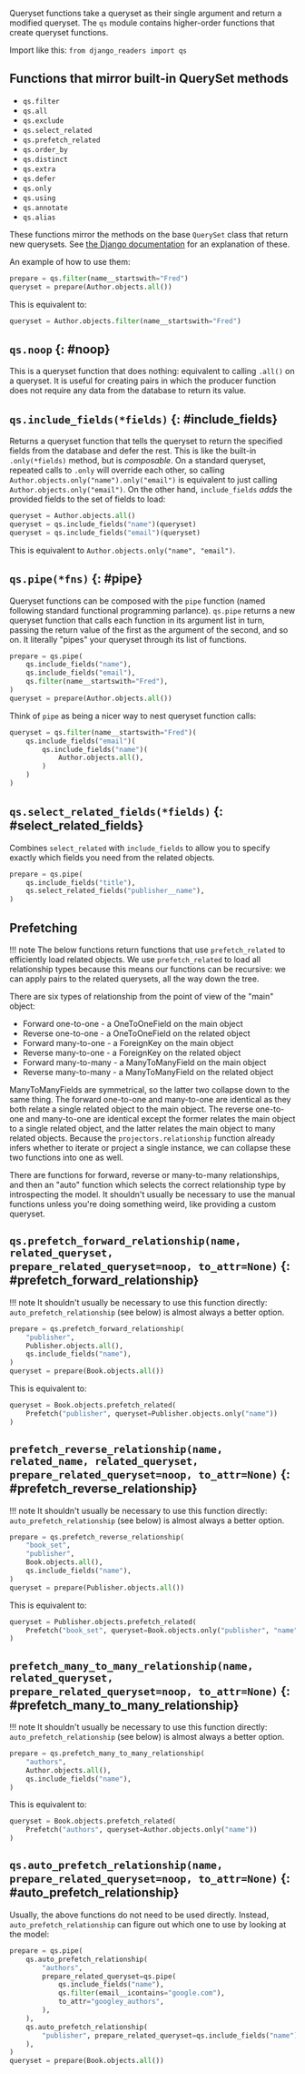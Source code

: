 Queryset functions take a queryset as their single argument and return a modified queryset. The `qs` module contains higher-order functions that create queryset functions.

Import like this: `from django_readers import qs`

## Functions that mirror built-in QuerySet methods

* `qs.filter`
* `qs.all`
* `qs.exclude`
* `qs.select_related`
* `qs.prefetch_related`
* `qs.order_by`
* `qs.distinct`
* `qs.extra`
* `qs.defer`
* `qs.only`
* `qs.using`
* `qs.annotate`
* `qs.alias`

These functions mirror the methods on the base `QuerySet` class that return new querysets. See [the Django documentation](https://docs.djangoproject.com/en/3.2/ref/models/querysets/#methods-that-return-new-querysets) for an explanation of these.

An example of how to use them:

```python
prepare = qs.filter(name__startswith="Fred")
queryset = prepare(Author.objects.all())
```

This is equivalent to:

```python
queryset = Author.objects.filter(name__startswith="Fred")
```

## `qs.noop` {: #noop}

This is a queryset function that does nothing: equivalent to calling `.all()` on a queryset. It is useful for creating pairs in which the producer function does not require any data from the database to return its value.

## `qs.include_fields(*fields)` {: #include_fields}

Returns a queryset function that tells the queryset to return the specified fields from the database and defer the rest. This is like the built-in `.only(*fields)` method, but is _composable_. On a standard queryset, repeated calls to `.only` will override each other, so calling `Author.objects.only("name").only("email")` is equivalent to just calling `Author.objects.only("email")`. On the other hand, `include_fields` _adds_ the provided fields to the set of fields to load:

```python
queryset = Author.objects.all()
queryset = qs.include_fields("name")(queryset)
queryset = qs.include_fields("email")(queryset)
```

This is equivalent to `Author.objects.only("name", "email")`.

## `qs.pipe(*fns)` {: #pipe}

Queryset functions can be composed with the `pipe` function (named following standard functional programming parlance). `qs.pipe` returns a new queryset function that calls each function in its argument list in turn, passing the return value of the first as the argument of the second, and so on. It literally "pipes" your queryset through its list of functions.

```python
prepare = qs.pipe(
    qs.include_fields("name"),
    qs.include_fields("email"),
    qs.filter(name__startswith="Fred"),
)
queryset = prepare(Author.objects.all())
```

Think of `pipe` as being a nicer way to nest queryset function calls:

```python
queryset = qs.filter(name__startswith="Fred")(
    qs.include_fields("email")(
        qs.include_fields("name")(
            Author.objects.all(),
        )
    )
)
```

## `qs.select_related_fields(*fields)` {: #select_related_fields}

Combines `select_related` with `include_fields` to allow you to specify exactly which fields you need from the related objects.

```python
prepare = qs.pipe(
    qs.include_fields("title"),
    qs.select_related_fields("publisher__name"),
)
```

## Prefetching

!!! note
    The below functions return functions that use `prefetch_related` to efficiently load related objects. We use `prefetch_related` to load all relationship types because this means our functions can be recursive: we can apply pairs to the related querysets, all the way down the tree.

There are six types of relationship from the point of view of the "main" object:

  * Forward one-to-one - a OneToOneField on the main object
  * Reverse one-to-one - a OneToOneField on the related object
  * Forward many-to-one - a ForeignKey on the main object
  * Reverse many-to-one - a ForeignKey on the related object
  * Forward many-to-many - a ManyToManyField on the main object
  * Reverse many-to-many - a ManyToManyField on the related object

ManyToManyFields are symmetrical, so the latter two collapse down to the same thing.
The forward one-to-one and many-to-one are identical as they both relate a single
related object to the main object. The reverse one-to-one and many-to-one are identical
except the former relates the main object to a single related object, and the latter
relates the main object to many related objects. Because the `projectors.relationship`
function already infers whether to iterate or project a single instance, we can collapse
these two functions into one as well.

There are functions for forward, reverse or many-to-many relationships, and then
an "auto" function which selects the correct relationship type by introspecting the
model. It shouldn't usually be necessary to use the manual functions unless you're
doing something weird, like providing a custom queryset.

## `qs.prefetch_forward_relationship(name, related_queryset, prepare_related_queryset=noop, to_attr=None)` {: #prefetch_forward_relationship}

!!! note
    It shouldn't usually be necessary to use this function directly: `auto_prefetch_relationship` (see below) is almost always a better option.

```python
prepare = qs.prefetch_forward_relationship(
    "publisher",
    Publisher.objects.all(),
    qs.include_fields("name"),
)
queryset = prepare(Book.objects.all())
```

This is equivalent to:

```python
queryset = Book.objects.prefetch_related(
    Prefetch("publisher", queryset=Publisher.objects.only("name"))
)
```

## `prefetch_reverse_relationship(name, related_name, related_queryset, prepare_related_queryset=noop, to_attr=None)` {: #prefetch_reverse_relationship}

!!! note
    It shouldn't usually be necessary to use this function directly: `auto_prefetch_relationship` (see below) is almost always a better option.

```python
prepare = qs.prefetch_reverse_relationship(
    "book_set",
    "publisher",
    Book.objects.all(),
    qs.include_fields("name"),
)
queryset = prepare(Publisher.objects.all())
```

This is equivalent to:

```python
queryset = Publisher.objects.prefetch_related(
    Prefetch("book_set", queryset=Book.objects.only("publisher", "name"))
)
```

## `prefetch_many_to_many_relationship(name, related_queryset, prepare_related_queryset=noop, to_attr=None)`  {: #prefetch_many_to_many_relationship}

!!! note
    It shouldn't usually be necessary to use this function directly: `auto_prefetch_relationship` (see below) is almost always a better option.

```python
prepare = qs.prefetch_many_to_many_relationship(
    "authors",
    Author.objects.all(),
    qs.include_fields("name"),
)
```

This is equivalent to:

```python
queryset = Book.objects.prefetch_related(
    Prefetch("authors", queryset=Author.objects.only("name"))
)
```

## `qs.auto_prefetch_relationship(name, prepare_related_queryset=noop, to_attr=None)` {: #auto_prefetch_relationship}

Usually, the above functions do not need to be used directly. Instead, `auto_prefetch_relationship` can figure out which one to use by looking at the model:

```python
prepare = qs.pipe(
    qs.auto_prefetch_relationship(
        "authors",
        prepare_related_queryset=qs.pipe(
            qs.include_fields("name"),
            qs.filter(email__icontains="google.com"),
            to_attr="googley_authors",
        ),
    ),
    qs.auto_prefetch_relationship(
        "publisher", prepare_related_queryset=qs.include_fields("name")
    ),
)
queryset = prepare(Book.objects.all())
```
